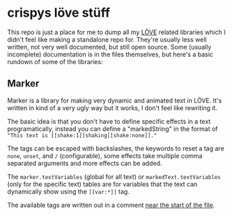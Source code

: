 # crispys löve stüff
This repo is just a place for me to dump all my [LÖVE](https://love2d.org/) related libraries which I didn't feel like making a standalone repo for.
They're usually less well written, not very well documented, but still open source. Some (usually incomplete) documentation is in the files themselves, but here's a basic rundown of some of the libraries:

## Marker
Marker is a library for making very dynamic and animated text in LÖVE. It's written in kind of a very ugly way but it works, I don't feel like rewriting it.

The basic idea is that you don't have to define specific effects in a text programatically, instead you can define a "markedString" in the format of `"This text is [[shake:1]]shaking[[shake:none]]."`

The tags can be escaped with backslashes, the keywords to reset a tag are `none`, `unset`, and `/` (configurable), some effects take multiple comma separated arguments and more effects can be added.

The `marker.textVariables` (global for all text) or `markedText.textVariables` (only for the specific text) tables are for variables that the text can dynamically show using the `[[var:*]]` tag.

The available tags are written out in a comment [near the start of the file](https://github.com/CrispyBun/crispys-love-stuff/blob/main/Libraries/marker.lua#L64).
